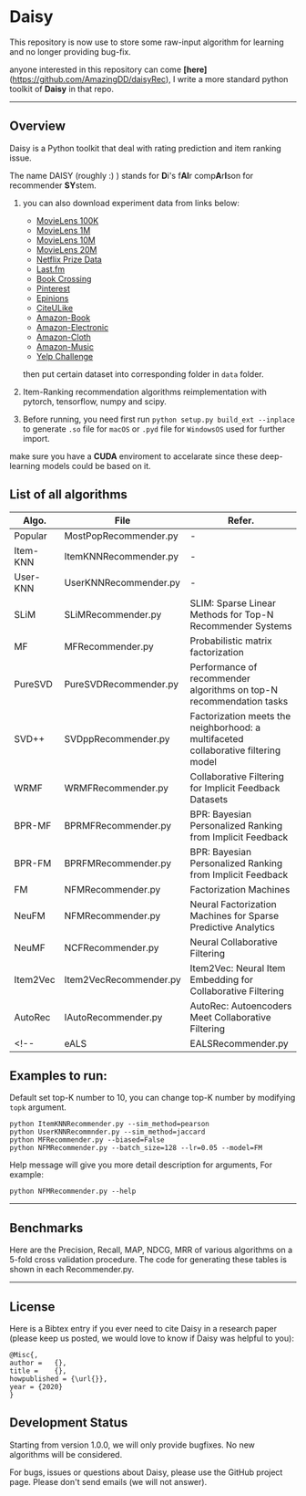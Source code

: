 <!--
 * @Author: Yu Di
 * @Date: 2019-09-29 10:33:55
 * @LastEditors: Yudi
 * @LastEditTime: 2019-11-25 17:34:31
 * @Company: Cardinal Operation
 * @Email: yudi@shanshu.ai
 * @Description: 
 -->

# Daisy

This repository is now use to store some raw-input algorithm for learning and no longer providing bug-fix.

anyone interested in this repository can come **[here]**(https://github.com/AmazingDD/daisyRec), I write a more standard python toolkit of **Daisy** in that repo. 

---

## Overview

Daisy is a Python toolkit that deal with rating prediction and item ranking issue.

The name DAISY (roughly :) ) stands for **D**i's f**AI**r comp**A**r**I**son for recommender **SY**stem.

1. you can also download experiment data from links below: 

    - [MovieLens 100K](https://grouplens.org/datasets/movielens/100k/)
    - [MovieLens 1M](https://grouplens.org/datasets/movielens/1m/)
    - [MovieLens 10M](https://grouplens.org/datasets/movielens/10m/)
    - [MovieLens 20M](https://grouplens.org/datasets/movielens/20m/)
    - [Netflix Prize Data](https://archive.org/download/nf_prize_dataset.tar)
    - [Last.fm](https://grouplens.org/datasets/hetrec-2011/)
    - [Book Crossing](https://grouplens.org/datasets/book-crossing/)
    - [Pinterest](https://github.com/hexiangnan/neural_collaborative_filtering/tree/master/Data)
    - [Epinions](http://www.cse.msu.edu/~tangjili/trust.html)
    - [CiteULike](https://github.com/js05212/citeulike-a)
    - [Amazon-Book](http://snap.stanford.edu/data/amazon/productGraph/categoryFiles/ratings_Books.csv)
    - [Amazon-Electronic](http://snap.stanford.edu/data/amazon/productGraph/categoryFiles/ratings_Electronics.csv)
    - [Amazon-Cloth](http://snap.stanford.edu/data/amazon/productGraph/categoryFiles/ratings_Clothing_Shoes_and_Jewelry.csv)
    - [Amazon-Music](http://snap.stanford.edu/data/amazon/productGraph/categoryFiles/ratings_Digital_Music.csv)
    - [Yelp Challenge](https://kaggle.com/yelp-dataset/yelp-dataset)

    then put certain dataset into corresponding folder in `data` folder.

2. Item-Ranking recommendation algorithms reimplementation with pytorch, tensorflow, numpy and scipy.

3. Before running, you need first run `python setup.py build_ext --inplace` to generate `.so` file for `macOS` or `.pyd` file for `WindowsOS` used for further import.

make sure you have a **CUDA** enviroment to accelarate since these deep-learning models could be based on it.

## List of all algorithms

| Algo. | File | Refer. |
| ------ | ------ | ------ |
| Popular | MostPopRecommender.py | - |
| Item-KNN | ItemKNNRecommender.py | - |
| User-KNN | UserKNNRecommender.py | - |
| SLiM | SLiMRecommender.py | SLIM: Sparse Linear Methods for Top-N Recommender Systems |
| MF | MFRecommender.py | Probabilistic matrix factorization |
| PureSVD | PureSVDRecommender.py | Performance of recommender algorithms on top-N recommendation tasks |
| SVD++ | SVDppRecommender.py | Factorization meets the neighborhood: a multifaceted collaborative filtering model |
| WRMF | WRMFRecommender.py | Collaborative Filtering for Implicit Feedback Datasets |
| BPR-MF | BPRMFRecommender.py | BPR: Bayesian Personalized Ranking from Implicit Feedback |
| BPR-FM | BPRFMRecommender.py | BPR: Bayesian Personalized Ranking from Implicit Feedback |
| FM | NFMRecommender.py | Factorization Machines |
| NeuFM | NFMRecommender.py | Neural Factorization Machines for Sparse Predictive Analytics |
| NeuMF | NCFRecommender.py | Neural Collaborative Filtering |
| Item2Vec | Item2VecRecommender.py | Item2Vec: Neural Item Embedding for Collaborative Filtering  |
| AutoRec | IAutoRecommender.py | AutoRec: Autoencoders Meet Collaborative Filtering |
<!-- | eALS | EALSRecommender.py | Fast Matrix Factorization for Online Recommendation with Implicit Feedback | -->

## Examples to run:

Default set top-K number to 10, you can change top-K number by modifying `topk` argument.

```
python ItemKNNRecommender.py --sim_method=pearson
python UserKNNRecommnder.py --sim_method=jaccard
python MFRecommender.py --biased=False
python NFMRecommender.py --batch_size=128 --lr=0.05 --model=FM
```

Help message will give you more detail description for arguments, For example:

```
python NFMRecommender.py --help
```

---

## Benchmarks

Here are the Precision, Recall, MAP, NDCG, MRR of various algorithms on a 5-fold cross validation procedure. The code for generating these tables is shown in each Recommender.py.

<!-- ## Simple Result Achieved for quick look

| Algo | HR@10 | NDCG@10 | MAP@10 |
| ------ | ------ | ------ | -- |
| Pop | 0.101  | 0.338 | 0.040 |
| UserKNN | 0.141  | 0.341 | 0.069 |
| ItemKNN | 0.153  | 0.351 | 0.079 |
| SLiM | 0.359 | 0.706 | 0.262 |
| NMF | 0.157 | 0.353 | 0.078 |
| PureSVD | 0.347 | 0.638 | 0.248 |
| SVD | 0.164 | 0.365 | 0.087 |
| SVD++ | 0.152 | 0.360 | 0.077 |
| WRMF | 0.586 | 0.833 | 0.451 |
| BPR-MF | 0.705 | 0.407 | 0.315 |
| NeuMF | 0.698  | 0.401 | 0.310 |
| FM | 0.209 | 0.451 | 0.119 | -->
<!-- | NeuFM(deprecated) | 0.214  | 0.453 | 0.119 | -->

---

## License

Here is a Bibtex entry if you ever need to cite Daisy in a research paper (please keep us posted, we would love to know if Daisy was helpful to you):

```
@Misc{,
author =   {},
title =    {},
howpublished = {\url{}},
year = {2020}
}
```

## Development Status

Starting from version 1.0.0, we will only provide bugfixes. No new algorithms will be considered.

For bugs, issues or questions about Daisy, please use the GitHub project page. Please don't send emails (we will not answer).
